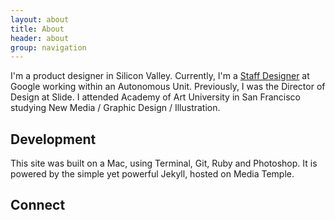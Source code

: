 ```yaml
---
layout: about
title: About
header: about
group: navigation
---
```


I'm a product designer in Silicon Valley. Currently, I'm a [Staff Designer](http://www.linkedin.com/in/ohkho/ "LinkedIn") at Google working within an Autonomous Unit. Previously, I was the Director of Design at Slide. I attended Academy of Art University in San Francisco studying New Media / Graphic Design / Illustration.

## Development ##
This site was built on a Mac, using Terminal, Git, Ruby and Photoshop. It is powered by the simple yet powerful Jekyll, hosted on Media Temple.

## Connect ##
